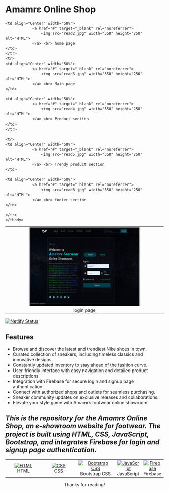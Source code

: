 # Amamrɛ Online Shop


<table>
	<tbody>
	<tr>
	<td align="Center" width="50%">
 				<a href="#" target="_blank" rel="noreferrer">
 					<img src="read1.jpg" width="350" height="250" alt="HTML">
 				</a> <br> login page
 	</td>
	
	<td align="Center" width="50%">
 				<a href="#" target="_blank" rel="noreferrer">
 					<img src="read2.jpg" width="350" height="250" alt="HTML">
 				</a> <br> home page
 	</td>
	</tr>
	<tr>
	<td align="Center" width="50%">
 				<a href="#" target="_blank" rel="noreferrer">
 					<img src="read3.jpg" width="350" height="250" alt="HTML">
 				</a> <br> Main page
 	</td>
	
	<td align="Center" width="50%">
 				<a href="#" target="_blank" rel="noreferrer">
 					<img src="read4.jpg" width="350" height="250" alt="HTML">
 				</a> <br> Product section
 	</td>
	</tr>
	
	<tr>
	<td align="Center" width="50%">
 				<a href="#" target="_blank" rel="noreferrer">
 					<img src="read5.jpg" width="350" height="250" alt="HTML">
 				</a> <br> Trendy product section
 	</td>
	
	<td align="Center" width="50%">
 				<a href="#" target="_blank" rel="noreferrer">
 					<img src="read6.jpg" width="350" height="250" alt="HTML">
 				</a> <br> footer section
 	</td>
	
	</tr>
	</tbody>
</table>

[![Netlify Status](https://api.netlify.com/api/v1/badges/826c0141-90a7-42ee-8c63-12144ed54748/deploy-status)](https://app.netlify.com/sites/amamr3onlineshowroom/deploys?branch=main)


## Features

- Browse and discover the latest and trendiest Nike shoes in town.
- Curated collection of sneakers, including timeless classics and innovative designs.
- Constantly updated inventory to stay ahead of the fashion curve.
- User-friendly interface with easy navigation and detailed product descriptions.
- Integration with Firebase for secure login and signup page authentication.
- Connect with authorized shops and outlets for seamless purchasing.
- Sneaker community updates on exclusive releases and collaborations.
- Elevate your style game with Amamrɛ footwear online showroom.


## <i>This is the repository for the Amamrɛ Online Shop, an e-showroom website for footwear. The project is built using HTML, CSS, JavaScript, Bootstrap, and integrates Firebase for login and signup page authentication.</i>

 <table>
 	<tbody>
 		<tr>
 			<td align="Center" width="30%">
 				<a href="https://developer.mozilla.org/en-US/docs/Web/HTML" target="_blank" rel="noreferrer">
 					<img src="https://raw.githubusercontent.com/danielcranney/readme-generator/main/public/icons/skills/html5-colored.svg" width="36" height="36" alt="HTML">
 				</a> <br> HTML
 			</td>
 			<td align="Center" width="30%">
 				<a href="https://developer.mozilla.org/en-US/docs/Web/CSS" target="_blank" rel="noreferrer">
 					<img src="https://raw.githubusercontent.com/danielcranney/readme-generator/main/public/icons/skills/css3-colored.svg" width="36" height="36" alt="CSS">
 				</a> <br> CSS
 			</td>
 			<td align="Center" width="30%">
 				<a href="https://getbootstrap.com" target="_blank" rel="noreferrer">
 					<img src="https://raw.githubusercontent.com/danielcranney/readme-generator/main/public/icons/skills/bootstrap-colored.svg" width="36" height="36" alt="Bootstrap CSS">
 				</a> <br> Bootstrap CSS
 			</td>
			<td align="Center" width="30%">
 				<a href="https://developer.mozilla.org/en-US/docs/Web/JavaScript" target="_blank" rel="noreferrer">
 					<img src="https://raw.githubusercontent.com/danielcranney/readme-generator/main/public/icons/skills/javascript-colored.svg" width="36" height="36" alt="JavaScript">
 				</a> <br> JavaScript
 			</td>
			<td align="Center" width="30%">
 				<a href="https://console.firebase.google.com/?_gl=1*1ltdm54*_ga*MTQyNzMyOTUxNS4xNjg3NTAzMDAz*_ga_CW55HF8NVT*MTY4OTE4MzMzMS4xMC4wLjE2ODkxODMzMzEuMC4wLjA." target="_blank" rel="noreferrer">
 					<img src="https://raw.githubusercontent.com/danielcranney/readme-generator/main/public/icons/skills/firebase-colored.svg" width="36" height="36" alt="Firebase">
 				</a> <br> Firebase
 		</tr>
 	</tbody>
 </table>
 
<p align="center">
	Thanks for reading!
</p>
